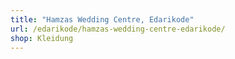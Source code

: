 ```yaml
---
title: "Hamzas Wedding Centre, Edarikode"
url: /edarikode/hamzas-wedding-centre-edarikode/
shop: Kleidung
---
```

